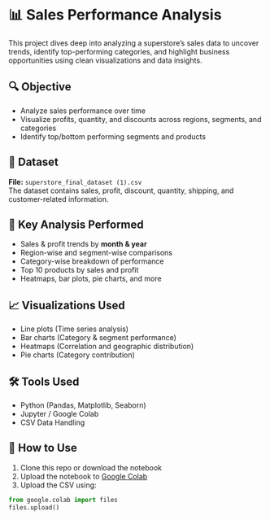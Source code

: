 # 📊 Sales Performance Analysis

This project dives deep into analyzing a superstore’s sales data to uncover trends, identify top-performing categories, and highlight business opportunities using clean visualizations and data insights.

## 🔍 Objective

- Analyze sales performance over time
- Visualize profits, quantity, and discounts across regions, segments, and categories
- Identify top/bottom performing segments and products

## 📁 Dataset

**File:** `superstore_final_dataset (1).csv`  
The dataset contains sales, profit, discount, quantity, shipping, and customer-related information.

## 🚀 Key Analysis Performed

- Sales & profit trends by **month & year**
- Region-wise and segment-wise comparisons
- Category-wise breakdown of performance
- Top 10 products by sales and profit
- Heatmaps, bar plots, pie charts, and more

## 📈 Visualizations Used

- Line plots (Time series analysis)
- Bar charts (Category & segment performance)
- Heatmaps (Correlation and geographic distribution)
- Pie charts (Category contribution)

## 🛠️ Tools Used

- Python (Pandas, Matplotlib, Seaborn)
- Jupyter / Google Colab
- CSV Data Handling

## 📎 How to Use

1. Clone this repo or download the notebook
2. Upload the notebook to [Google Colab](https://colab.research.google.com/)
3. Upload the CSV using:

```python
from google.colab import files
files.upload()

